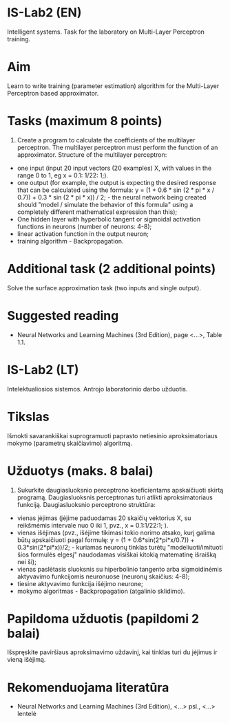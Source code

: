 # IS-Lab2 (EN)
Intelligent systems. Task for the laboratory on Multi-Layer Perceptron training.
# Aim
Learn to write training (parameter estimation) algorithm for the Multi-Layer Perceptron based approximator.
# Tasks (maximum 8 points)
1. Create a program to calculate the coefficients of the multilayer perceptron. The multilayer perceptron must perform the function of an approximator. Structure of the multilayer perceptron:
- one input (input 20 input vectors (20 examples) X, with values in the range 0 to 1, eg x = 0.1: 1/22: 1;).
- one output (for example, the output is expecting the desired response that can be calculated using the formula: y = (1 + 0.6 \* sin (2 \* pi \* x / 0.7)) + 0.3 \* sin (2 \* pi \* x)) / 2; - the neural network being created should "model / simulate the behavior of this formula" using a completely different mathematical expression than this);
- One hidden layer with hyperbolic tangent or sigmoidal activation functions in neurons (number of neurons: 4-8);
- linear activation function in the output neuron;
- training algorithm - Backpropagation.
# Additional task (2 additional points)
Solve the surface approximation task (two inputs and single output).

# Suggested reading
- Neural Networks and Learning Machines (3rd Edition), page <...>, Table 1.1. 

# IS-Lab2 (LT)
Intelektualiosios sistemos. Antrojo laboratorinio darbo užduotis.
# Tikslas
Išmokti savarankiškai suprogramuoti paprasto netiesinio aproksimatoriaus mokymo (parametrų skaičiavimo) algoritmą.
# Užduotys (maks. 8 balai)
1. Sukurkite daugiasluoksnio perceptrono koeficientams apskaičiuoti skirtą programą. Daugiasluoksnis perceptronas turi atlikti aproksimatoriaus funkciją. Daugiasluoksnio perceptrono struktūra:
- vienas įėjimas (įėjime paduodamas 20 skaičių vektorius X, su reikšmėmis intervale nuo 0 iki 1, pvz., x = 0.1:1/22:1; ).
- vienas išėjimas (pvz., išėjime tikimasi tokio norimo atsako, kurį galima būtų apskaičiuoti pagal formulę: y = (1 + 0.6\*sin(2\*pi\*x/0.7)) + 0.3\*sin(2\*pi\*x))/2; - kuriamas neuronų tinklas turėtų "modeliuoti/imituoti šios formulės elgesį" naudodamas visiškai kitokią matematinę išraišką nei ši);
- vienas paslėtasis sluoksnis su hiperbolinio tangento arba sigmoidinėmis aktyvavimo funkcijomis neuronuose (neuronų skaičius: 4-8);
- tiesine aktyvavimo funkcija išėjimo neurone;
- mokymo algoritmas - Backpropagation (atgalinio sklidimo).
# Papildoma užduotis (papildomi 2 balai)
Išspręskite paviršiaus aproksimavimo uždavinį, kai tinklas turi du įėjimus ir vieną išėjimą.
# Rekomenduojama literatūra
- Neural Networks and Learning Machines (3rd Edition), <...> psl., <...> lentelė
